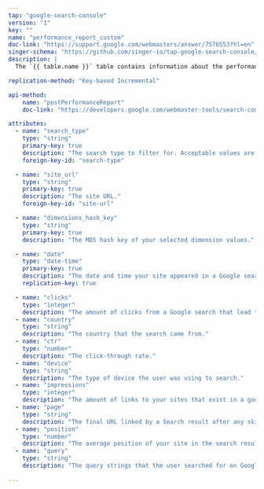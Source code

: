 ```yaml
---
tap: "google-search-console"
version: "1"
key: ""
name: "performance_report_custom"
doc-link: "https://support.google.com/webmasters/answer/7576553?hl=en"
singer-schema: "https://github.com/singer-io/tap-google-search-console/blob/master/tap_google_search_console/schemas/performance_report_custom.json"
description: |
  The `{{ table.name }}` table contains information about the performance of your sites in Google searches. This particular table is filtered and grouped by your custom dimensions.

replication-method: "Key-based Incremental"

api-method:
    name: "postPerformanceReport"
    doc-link: "https://developers.google.com/webmaster-tools/search-console-api-original/v3/searchanalytics/query"

attributes:
  - name: "search_type"
    type: "string"
    primary-key: true
    description: "The search type to filter for. Acceptable values are: `image`, `video`, and `web`."
    foreign-key-id: "search-type"

  - name: "site_url"
    type: "string"
    primary-key: true
    description: "The site URL."
    foreign-key-id: "site-url"

  - name: "dimensions_hash_key"
    type: "string"
    primary-key: true
    description: "The MD5 hash key of your selected dimension values."  

  - name: "date"
    type: "date-time"
    primary-key: true
    description: "The date and time your site appeared in a Google search."
    replication-key: true 

  - name: "clicks"
    type: "integer"
    description: "The amount of clicks from a Google search that lead that landed a user on your site."
  - name: "country"
    type: "string"
    description: "The country that the search came from."
  - name: "ctr"
    type: "number"
    description: "The click-through rate."
  - name: "device"
    type: "string"
    description: "The type of device the user was using to search."
  - name: "impressions"
    type: "integer"
    description: "The amount of links to your sites that exist in a google search."
  - name: "page"
    type: "string"
    description: "The final URL linked by a Search result after any skip redirects."
  - name: "position"
    type: "number"
    description: "The average position of your site in the search result."
  - name: "query"
    type: "string"
    description: "The query strings that the user searched for on Google. Only searches that returned your site are shown."
  
---
```

